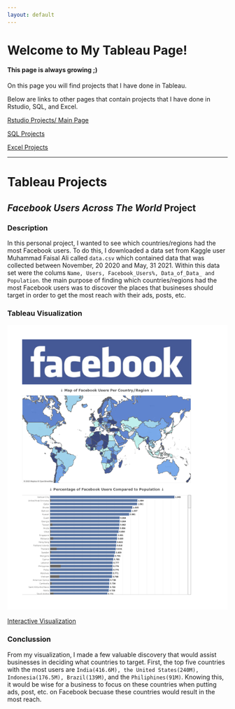 ```yaml
---
layout: default
---
```


# Welcome to My Tableau Page!
#### This page is always growing ;)

On this page you will find projects that I have done in Tableau.

Below are links to other pages that contain projects that I have done in Rstudio, SQL, and Excel.

[Rstudio Projects/ Main Page](./index.md)

[SQL Projects](./another-page2.html)

[Excel Projects](./another-page3.html)

---
# Tableau Projects

## _Facebook Users Across The World_ Project

### Description

In this personal project, I wanted to see which countries/regions had the most Facebook users. To do this, I downloaded a data set from Kaggle user Muhammad Faisal Ali called ```data.csv``` which contained data that was collected between November, 20 2020 and May, 31 2021. Within this data set were the colums ```Name, Users, Facebook_Users%, Data_of_Data_ and Population```. the main purpose of finding which countries/regions had the most Facebook users was to discover the places that busineses should target in order to get the most reach with their ads, posts, etc.
### Tableau Visualization

![Tableau Project](https://raw.githubusercontent.com/Marshall-Kesti/marshallkesti.github.io/main/assets/TableuF.png)

<p class="view"><a href="https://public.tableau.com/app/profile/marshall.kesti/viz/FacebookUsersAcrossWorldDraft/Dashboard1">Interactive Visualization</a></p>

### Conclussion

From my visualization, I made a few valuable discovery that would assist businesses in deciding what countries to target. First, the top five countries with the most users are ```India(416.6M), the United States(240M), Indonesia(176.5M), Brazil(139M)```, and the ```Philiphines(91M)```. Knowing this, it would be wise for a business to focus on these countries when putting ads, post, etc. on Facebook becuase these countries would result in the most reach. 

